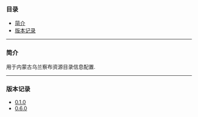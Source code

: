 ### 目录

* [简介](#abstract)
* [版本记录](#version)

---

### <a name="abstract">简介</a>

用于内蒙古乌兰察布资源目录信息配置.

---

### <a name="version">版本记录</a>


* [0.1.0](./Docs/Version/0.1.0.md "0.1.0")
* [0.6.0](./Docs/Version/0.6.0.md "0.6.0")